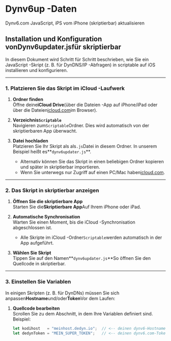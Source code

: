 # Dynv6up -Daten

Dynv6.com JavaScript, iPS vom iPhone (skriptierbar) aktualisieren

## Installation und Konfiguration von**Dynv6updater.js**für skriptierbar

In diesem Dokument wird Schritt für Schritt beschrieben, wie Sie ein JavaScript -Skript (z. B. für DynDNS/IP -Abfragen) in scriptable auf iOS installieren und konfigurieren.

* * *

### 1. Platzieren Sie das Skript im iCloud -Laufwerk

1.  **Ordner finden**  
    Öffne deine**iCloud Drive**(über die Dateien -App auf iPhone/iPad oder über die Dateien[icloud.com](https://icloud.com)im Browser).

2.  **Verzeichnis`Scriptable`**  
    Navigieren zum`Scriptable`Ordner. Dies wird automatisch von der skriptierbaren App überwacht.

3.  **Datei hochladen**  
    Platzieren Sie Ihr Skript als als`.js`Datei in diesem Ordner. In unserem Beispiel heißt es**`dynv6updater.js`**.
    -   Alternativ können Sie das Skript in einen beliebigen Ordner kopieren und später in skriptierbar importieren.
    -   Wenn Sie unterwegs nur Zugriff auf einen PC/Mac haben[icloud.com](https://icloud.com).

* * *

### 2. Das Skript in skriptierbar anzeigen

1.  **Öffnen Sie die skriptierbare App**  
    Starten Sie die**Skriptierbare App**Auf Ihrem iPhone oder iPad.

2.  **Automatische Synchronisation**  
    Warten Sie einen Moment, bis die iCloud -Synchronisation abgeschlossen ist.
    -   Alle Skripte im iCloud -Ordner`Scriptable`werden automatisch in der App aufgeführt.

3.  **Wählen Sie Skript**  
    Tippen Sie auf den Namen**`dynv6updater.js`**So öffnen Sie den Quellcode in skriptierbar.

* * *

### 3. Einstellen Sie Variablen

In einigen Skripten (z. B. für DynDNs) müssen Sie sich anpassen**Hostname**und/oder**Token**Vor dem Laufen:

1.  **Quellcode bearbeiten**  
    Scrollen Sie zu dem Abschnitt, in dem Ihre Variablen definiert sind. Beispiel:
    ```js
    let kodihost   = "meinhost.dedyn.io";  // <-- deinen dynv6-Hostnamen hier eintragen
    let dedynToken = "MEIN_SUPER_TOKEN";   // <-- deinen dynv6.com-Token hier einfügen
    ```
